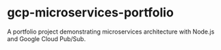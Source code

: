 # gcp-microservices-portfolio
A portfolio project demonstrating microservices architecture with Node.js and Google Cloud Pub/Sub.
